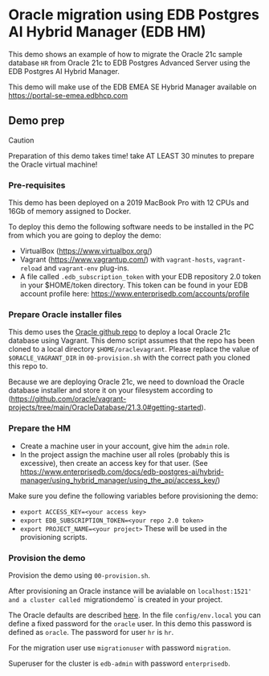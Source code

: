 # Oracle migration using EDB Postgres AI Hybrid Manager (EDB HM)

This demo shows an example of how to migrate the Oracle 21c sample database `HR` from Oracle 21c to EDB Postgres Advanced Server using the EDB Postgres AI Hybrid Manager.

This demo will make use of the EDB EMEA SE Hybrid Manager available on https://portal-se-emea.edbhcp.com

## Demo prep
> [!CAUTION]
> Preparation of this demo takes time! take AT LEAST 30 minutes to prepare the Oracle virtual machine!

### Pre-requisites
This demo has been deployed on a 2019 MacBook Pro with 12 CPUs and 16Gb of memory assigned to Docker.

To deploy this demo the following software needs to be installed in the PC from which you are going to deploy the demo:
- VirtualBox (https://www.virtualbox.org/)
- Vagrant (https://www.vagrantup.com/) with `vagrant-hosts`, `vagrant-reload` and `vagrant-env` plug-ins.
- A file called `.edb_subscription_token` with your EDB repository 2.0 token in your $HOME/token directory. This token can be found in your EDB account profile here: https://www.enterprisedb.com/accounts/profile

### Prepare Oracle installer files
This demo uses the [Oracle github repo](https://github.com/oracle/vagrant-projects/tree/main) to deploy a local Oracle 21c database using Vagrant. This demo script assumes that the repo has been cloned to a local directory `$HOME/oraclevagrant`. Please replace the value of `$ORACLE_VAGRANT_DIR` in `00-provision.sh` with the correct path you cloned this repo to.

Because we are deploying Oracle 21c, we need to download the Oracle database installer and store it on your filesystem according to (https://github.com/oracle/vagrant-projects/tree/main/OracleDatabase/21.3.0#getting-started).

### Prepare the HM
- Create a machine user in your account, give him the `admin` role.
- In the project assign the machine user all roles (probably this is excessive), then create an access key for that user. (See https://www.enterprisedb.com/docs/edb-postgres-ai/hybrid-manager/using_hybrid_manager/using_the_api/access_key/)

Make sure you define the following variables before provisioning the demo:
- `export ACCESS_KEY=<your access key>`
- `export EDB_SUBSCRIPTION_TOKEN=<your repo 2.0 token>`
- `export PROJECT_NAME=<your project>`
These will be used in the provisioning scripts.

### Provision the demo
Provision the demo using `00-provision.sh`.

After provisioning an Oracle instance will be avialable on `localhost:1521' and a cluster called `migrationdemo` is created in your project.

The Oracle defaults are described [here](https://github.com/oracle/vagrant-projects/tree/main/OracleDatabase/21.3.0#oracle-database-parameters). In the file `config/env.local` you can define a fixed password for the `oracle` user. In this demo this password is defined as `oracle`. The password for user `hr` is `hr`.

For the migration user use `migrationuser` with password `migration`.

Superuser for the cluster is `edb-admin` with password `enterprisedb`.

